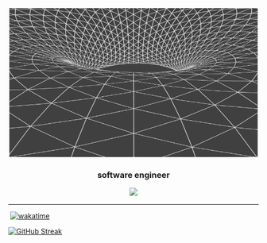 <div align=center>
<img src="https://github.com/lubaskinc0de/lubaskinc0de/blob/main/5bbca7513bcf41efb7e7070145eadbab.gif" height=300 width=500></img>
  
<h3>software engineer</h3>
  <a href="https://t.me/lubaskinc0de">
<img src="https://img.shields.io/badge/Telegram-blue?logo=Telegram&logoColor=Blue&style=for-the-badge">
</a>
</div>

-----
<img src="https://komarev.com/ghpvc/?username=lubaskinc0de&style=flat-square&color=blue" alt=""/></img>
[![wakatime](https://wakatime.com/badge/user/280c7358-d8a9-44aa-81b1-ee89e6499271.svg)](https://wakatime.com/@280c7358-d8a9-44aa-81b1-ee89e6499271)

[![GitHub Streak](https://github-readme-streak-stats.herokuapp.com?user=lubaskinc0de&theme=meta-dark&hide_border=true&date_format=n%2Fj%5B%2FY%5D&mode=weekly)](https://git.io/streak-stats)
